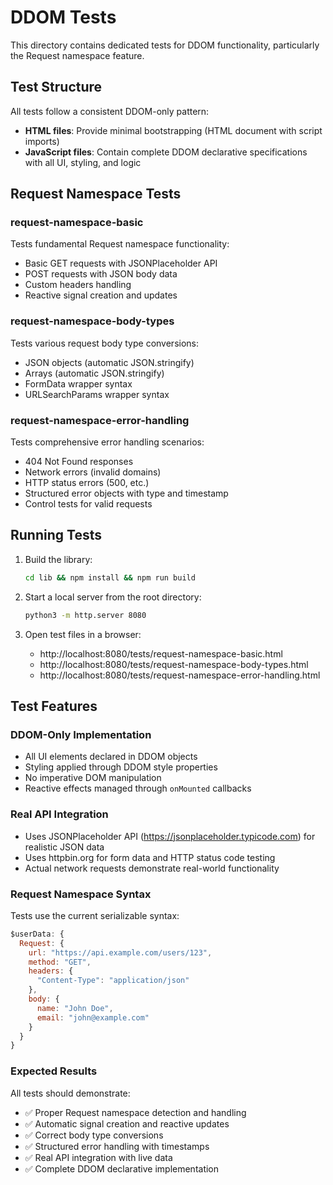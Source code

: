 # DDOM Tests

This directory contains dedicated tests for DDOM functionality, particularly the Request namespace feature.

## Test Structure

All tests follow a consistent DDOM-only pattern:
- **HTML files**: Provide minimal bootstrapping (HTML document with script imports)
- **JavaScript files**: Contain complete DDOM declarative specifications with all UI, styling, and logic

## Request Namespace Tests

### request-namespace-basic
Tests fundamental Request namespace functionality:
- Basic GET requests with JSONPlaceholder API
- POST requests with JSON body data
- Custom headers handling
- Reactive signal creation and updates

### request-namespace-body-types
Tests various request body type conversions:
- JSON objects (automatic JSON.stringify)
- Arrays (automatic JSON.stringify)
- FormData wrapper syntax
- URLSearchParams wrapper syntax

### request-namespace-error-handling
Tests comprehensive error handling scenarios:
- 404 Not Found responses
- Network errors (invalid domains)
- HTTP status errors (500, etc.)
- Structured error objects with type and timestamp
- Control tests for valid requests

## Running Tests

1. Build the library:
   ```bash
   cd lib && npm install && npm run build
   ```

2. Start a local server from the root directory:
   ```bash
   python3 -m http.server 8080
   ```

3. Open test files in a browser:
   - http://localhost:8080/tests/request-namespace-basic.html
   - http://localhost:8080/tests/request-namespace-body-types.html
   - http://localhost:8080/tests/request-namespace-error-handling.html

## Test Features

### DDOM-Only Implementation
- All UI elements declared in DDOM objects
- Styling applied through DDOM style properties
- No imperative DOM manipulation
- Reactive effects managed through `onMounted` callbacks

### Real API Integration
- Uses JSONPlaceholder API (https://jsonplaceholder.typicode.com) for realistic JSON data
- Uses httpbin.org for form data and HTTP status code testing
- Actual network requests demonstrate real-world functionality

### Request Namespace Syntax
Tests use the current serializable syntax:

```javascript
$userData: {
  Request: {
    url: "https://api.example.com/users/123",
    method: "GET",
    headers: {
      "Content-Type": "application/json"
    },
    body: {
      name: "John Doe",
      email: "john@example.com"
    }
  }
}
```

### Expected Results
All tests should demonstrate:
- ✅ Proper Request namespace detection and handling
- ✅ Automatic signal creation and reactive updates
- ✅ Correct body type conversions
- ✅ Structured error handling with timestamps
- ✅ Real API integration with live data
- ✅ Complete DDOM declarative implementation